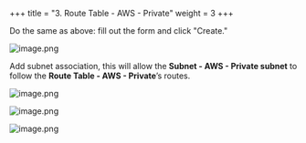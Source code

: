 +++
title = "3. Route Table - AWS - Private"
weight = 3
+++


Do the same as above: fill out the form and click "Create."


![image.png](/images/003-iii-setup-vpc-aws-resources/10-176195-image.png)


Add subnet association, this will allow the **Subnet - AWS - Private subnet** to follow the **Route Table - AWS - Private**’s routes.


![image.png](/images/003-iii-setup-vpc-aws-resources/10-573147-image.png)


![image.png](/images/003-iii-setup-vpc-aws-resources/10-449968-image.png)


![image.png](/images/003-iii-setup-vpc-aws-resources/10-532674-image.png)


